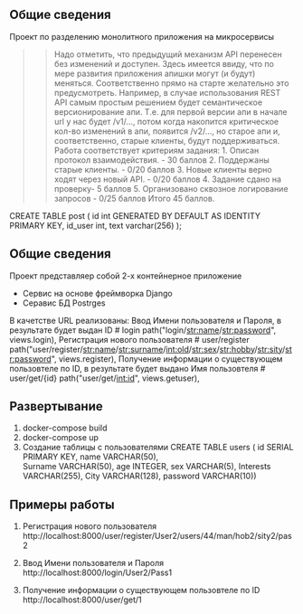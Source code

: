 ## Общие сведения
Проект по разделению монолитного приложения на микросервисы


>> Надо отметить, что предыдущий механизм API перенесен без изменений и доступен.
 Здесь имеется ввиду, что по мере развития приложения апишки могут (и будут) меняться. Соответственно прямо на старте желательно это предусмотреть. Например, в случае использования REST API самым простым решением будет семантическое версионирование апи. Т.е. для первой версии апи в начале url у нас будет /v1/…, потом когда накопится критическое кол-во изменений в апи, появится /v2/…, но старое апи и, соответственно, старые клиенты, будут поддерживаться.
   Работа соответствует критериям задания:
    1. Описан протокол взаимодействия. - 30 баллов
    2. Поддержаны старые клиенты. - 0/20 баллов
    3. Новые клиенты верно ходят через новый API. - 0/20 баллов
    4. Задание сдано на проверку- 5 баллов
    5. Организовано сквозное логирование запросов - 0/25 баллов Итого 45 баллов.




CREATE TABLE post ( id int GENERATED BY DEFAULT AS IDENTITY PRIMARY KEY, id_user int, text varchar(256) );










## Общие сведения
Проект представляер собой 2-х контейнерное приложение
- Сервис на основе фреймворка Django
- Серавис БД Postrges

В качетстве URL реализованы:
    Ввод Имени пользователя и Пароля, в результате будет выдан ID
    # login
    path("login/<str:name>/<str:password>", views.login),
    Регистрация нового пользователя
    # user/register 
    path("user/register/<str:name>/<str:surname>/<int:old>/<str:sex>/<str:hobby>/<str:sity>/<str:password>", views.register),
    Получение информации о существующем пользовтеле по ID, в результате будет выдано Имя пользовтеля
    # user/get/{id}
    path("user/get/<int:id>", views.getuser),

## Развертывание

1) docker-compose build
2) docker-compose up
3) Создание таблицы с пользователями
CREATE TABLE users (
    id SERIAL PRIMARY KEY, 
    name VARCHAR(50),  
	Surname VARCHAR(50),
	age INTEGER,
	sex VARCHAR(5),
	Interests VARCHAR(255),
	City VARCHAR(128),
	password VARCHAR(10))

## Примеры работы
1) Регистрация нового пользователя
http://localhost:8000/user/register/User2/users/44/man/hob2/sity2/pas2

2)  Ввод Имени пользователя и Пароля
http://localhost:8000/login/User2/Pass1

3) Получение информации о существующем пользовтеле по ID
http://localhost:8000/user/get/1